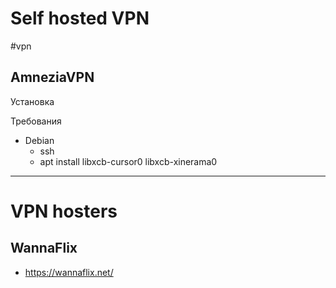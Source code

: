 # Self hosted VPN
#vpn

## AmneziaVPN
Установка

Требования
- Debian
	- ssh
	- apt install libxcb-cursor0 libxcb-xinerama0

---
# VPN hosters

## WannaFlix

- https://wannaflix.net/